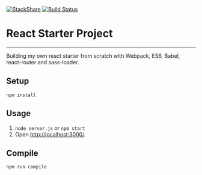 [![StackShare](https://img.shields.io/badge/tech-stack-0690fa.svg?style=flat)](https://stackshare.io/altany/react-starter)
[![Build Status](https://travis-ci.org/altany/react-starter.svg?branch=master)](https://travis-ci.org/altany/react-starter)

# React Starter Project
---
Building my own react starter from scratch with Webpack, ES6, Babel, react-router and sass-loader.

Setup
---
`npm install`

Usage
---
1. `node server.js` or `npm start`
2. Open [http://localhost:3000/](http://localhost:3000/).

Compile
---
`npm run compile`
